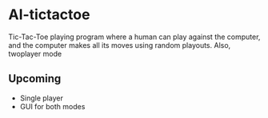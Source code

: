 # AI-tictactoe

Tic-Tac-Toe playing program where a human can play against the computer, and the computer makes all its moves using random playouts. Also, twoplayer mode

## Upcoming

* Single player
* GUI for both modes
